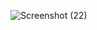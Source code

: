 ![Screenshot (22)](https://github.com/user-attachments/assets/55fc367c-94b4-4438-bd5c-ae49f973f0af)
